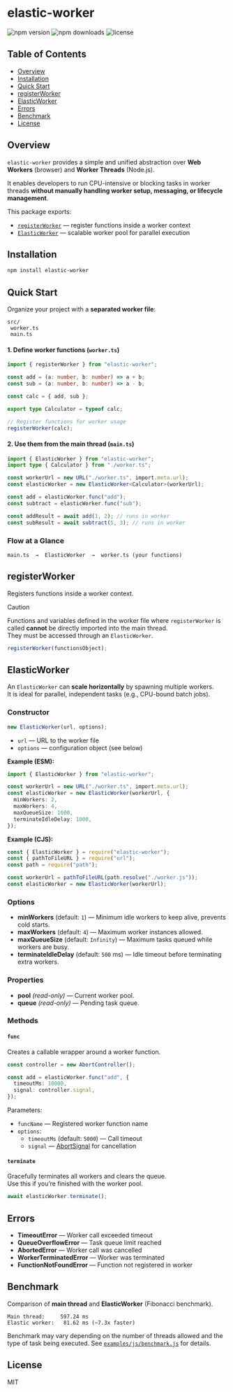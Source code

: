 # elastic-worker

![npm version](https://img.shields.io/npm/v/elastic-worker)
![npm downloads](https://img.shields.io/npm/dm/elastic-worker)
![license](https://img.shields.io/npm/l/elastic-worker)

## Table of Contents

- [Overview](#overview)
- [Installation](#installation)
- [Quick Start](#quick-start)
- [registerWorker](#registerworker)
- [ElasticWorker](#elasticworker)
- [Errors](#errors)
- [Benchmark](#benchmark)
- [License](#license)

## Overview

`elastic-worker` provides a simple and unified abstraction over **Web Workers** (browser) and **Worker Threads** (Node.js).

It enables developers to run CPU-intensive or blocking tasks in worker threads **without manually handling worker setup, messaging, or lifecycle management**.

This package exports:

- [`registerWorker`](#registerworker) — register functions inside a worker context
- [`ElasticWorker`](#elasticworker) — scalable worker pool for parallel execution

## Installation

```bash
npm install elastic-worker
```

## Quick Start

Organize your project with a **separated worker file**:

```
src/
 worker.ts
 main.ts
```

#### 1. Define worker functions (`worker.ts`)

```ts
import { registerWorker } from "elastic-worker";

const add = (a: number, b: number) => a + b;
const sub = (a: number, b: number) => a - b;

const calc = { add, sub };

export type Calculator = typeof calc;

// Register functions for worker usage
registerWorker(calc);
```

#### 2. Use them from the main thread (`main.ts`)

```ts
import { ElasticWorker } from "elastic-worker";
import type { Calculator } from "./worker.ts";

const workerUrl = new URL("./worker.ts", import.meta.url);
const elasticWorker = new ElasticWorker<Calculator>(workerUrl);

const add = elasticWorker.func("add");
const subtract = elasticWorker.func("sub");

const addResult = await add(1, 2); // runs in worker
const subResult = await subtract(5, 3); // runs in worker
```

### Flow at a Glance

```
main.ts  →  ElasticWorker  →  worker.ts (your functions)
```

## registerWorker

Registers functions inside a worker context.

> [!CAUTION]  
> Functions and variables defined in the worker file where `registerWorker` is called **cannot** be directly imported into the main thread.  
> They must be accessed through an `ElasticWorker`.

```ts
registerWorker(functionsObject);
```

## ElasticWorker

An `ElasticWorker` can **scale horizontally** by spawning multiple workers.  
It is ideal for parallel, independent tasks (e.g., CPU-bound batch jobs).

### Constructor

```ts
new ElasticWorker(url, options);
```

- `url` — URL to the worker file
- `options` — configuration object (see below)

**Example (ESM):**

```ts
import { ElasticWorker } from "elastic-worker";

const workerUrl = new URL("./worker.ts", import.meta.url);
const elasticWorker = new ElasticWorker(workerUrl, {
  minWorkers: 2,
  maxWorkers: 4,
  maxQueueSize: 1000,
  terminateIdleDelay: 1000,
});
```

**Example (CJS):**

```ts
const { ElasticWorker } = require("elastic-worker");
const { pathToFileURL } = require("url");
const path = require("path");

const workerUrl = pathToFileURL(path.resolve("./worker.js"));
const elasticWorker = new ElasticWorker(workerUrl);
```

### Options

- **minWorkers** (default: `1`) — Minimum idle workers to keep alive, prevents cold starts.
- **maxWorkers** (default: `4`) — Maximum worker instances allowed.
- **maxQueueSize** (default: `Infinity`) — Maximum tasks queued while workers are busy.
- **terminateIdleDelay** (default: `500` ms) — Idle timeout before terminating extra workers.

### Properties

- **pool** _(read-only)_ — Current worker pool.
- **queue** _(read-only)_ — Pending task queue.

### Methods

#### `func`

Creates a callable wrapper around a worker function.

```ts
const controller = new AbortController();

const add = elasticWorker.func("add", {
  timeoutMs: 10000,
  signal: controller.signal,
});
```

Parameters:

- `funcName` — Registered worker function name
- `options`:
  - `timeoutMs` (default: `5000`) — Call timeout
  - `signal` — [AbortSignal](https://developer.mozilla.org/en-US/docs/Web/API/AbortSignal) for cancellation

#### `terminate`

Gracefully terminates all workers and clears the queue.  
Use this if you’re finished with the worker pool.

```ts
await elasticWorker.terminate();
```

## Errors

- **TimeoutError** — Worker call exceeded timeout
- **QueueOverflowError** — Task queue limit reached
- **AbortedError** — Worker call was cancelled
- **WorkerTerminatedError** — Worker was terminated
- **FunctionNotFoundError** — Function not registered in worker

## Benchmark

Comparison of **main thread** and **ElasticWorker** (Fibonacci benchmark).

```log
Main thread:     597.24 ms
Elastic worker:   81.62 ms (~7.3x faster)
```

Benchmark may vary depending on the number of threads allowed and the type of task being executed.
See [`examples/js/benchmark.js`](./examples/js/benchmark.js) for details.

## License

MIT
